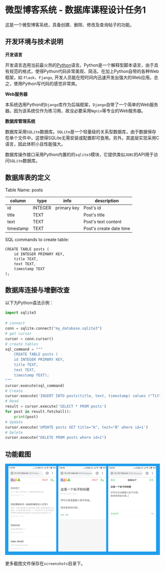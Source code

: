 微型博客系统 - 数据库课程设计任务1
======

这是一个微型博客系统，具备创建、删除、修改及查询帖子的功能。 


开发环境与技术说明
------

**开发语言**

开发语言选用当前最火热的[Python](https://www.python.org/)语言。Python是一个解释型脚本语言，由于具有规范的格式，使得Python代码非常美观、简洁。在加上Python自带的各种Web框架，如 `Flask`、`Fjango`, 开发人员能在短时间内迅速开发出强大的Web应用。总之，使用Python写代码的感觉非常爽。

**Web服务器**

本系统选用Python的`Django`库作为后端框架，`Django`自带了一个简单的Web服务器。因为该系统仅作为练习用，故没必要采用`Ngnix`等专业的Web服务器。

**数据库管理系统**

数据库采用`SQLite`数据库。`SQLite`是一个轻量级的关系型数据库，由于数据保存在单个文件中，这使得SQLite无需安装或配置即可食用。另外，其底层实现采用C语言，因此体积小且性能强大。

数据库操作接口采用Python内置的的`sqlite3`模块，它提供类似`JDBC`的API用于访问`SQLite`数据库。

数据库表的定义
------

Table Name: posts

| column | type | info | description |
|---|---|---|---|
|  id | INTEGER | primary key | Post's id |
| title | TEXT |  | Post's title |
| text | TEXT | | Post's text content |
| timestamp | TEXT | | Post's create date time |

SQL commands to create table:

```
CREATE TABLE posts (
    id INTEGER PRIMARY KEY,
    title TEXT,
    text TEXT,
	timestamp TEXT
);
```

数据库连接与增删改查
-------

以下为Python语法示例：
```python
import sqlite3

# connect
conn = sqlite.connect("my_database.sqlite3")
# get cursor
cursor = conn.cursor()
# create tables
sql_command = """
	CREATE TABLE posts (
	id INTEGER PRIMARY KEY,
	title TEXT,
	text TEXT,
	timestamp TEXT);
"""
cursor.execute(sql_command)
# Create
cursor.execute('INSERT INTO posts(title, text, timestamp) values ("Title", "Text", "Time")')
# Read
result = cursor.execute('SELECT * FROM posts')
for post in result.fetchall():
	print(post)
# Update
cursor.execute('UPDATE posts SET title="A", text="B" where id=1')
# Delete
cursor.execute("DELETE FROM posts where id=1")

```


功能截图
-------

![](https://github.com/fondoger/Micro-Blog-System/raw/master/screenshots/together.jpg)

更多截图文件保存在`screenshots`目录下。





